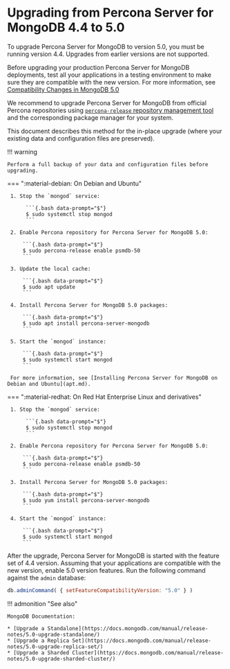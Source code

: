 # Upgrading from Percona Server for MongoDB 4.4 to 5.0

To upgrade Percona Server for MongoDB to version 5.0, you must be running version 4.4. Upgrades from earlier versions are not supported.

Before upgrading your production Percona Server for MongoDB deployments, test all your applications
in a testing environment to make sure they are compatible with the new version.
For more information, see [Compatibility Changes in MongoDB 5.0](https://docs.mongodb.com/manual/release-notes/5.0-compatibility/)

We recommend to upgrade Percona Server for MongoDB from official Percona repositories using [`percona-release` repository management tool](https://docs.percona.com/percona-software-repositories/index.html) and
the corresponding package manager for your system. 

This document describes this method for the in-place upgrade (where your existing data and configuration files are preserved).

!!! warning
 
    Perform a full backup of your data and configuration files before upgrading.

=== ":material-debian: On Debian and Ubuntu"

     1. Stop the `mongod` service:

          ```{.bash data-prompt="$"}
          $ sudo systemctl stop mongod
          ```

     2. Enable Percona repository for Percona Server for MongoDB 5.0:

         ```{.bash data-prompt="$"}
         $ sudo percona-release enable psmdb-50
         ```

     3. Update the local cache:

         ```{.bash data-prompt="$"}
         $ sudo apt update
         ```

     4. Install Percona Server for MongoDB 5.0 packages:

         ```{.bash data-prompt="$"}
         $ sudo apt install percona-server-mongodb
         ```

     5. Start the `mongod` instance:

         ```{.bash data-prompt="$"}
         $ sudo systemctl start mongod
         ```

     For more information, see [Installing Percona Server for MongoDB on Debian and Ubuntu](apt.md).

=== ":material-redhat: On Red Hat Enterprise Linux and derivatives"

     1. Stop the `mongod` service:

          ```{.bash data-prompt="$"}
          $ sudo systemctl stop mongod
          ```

     2. Enable Percona repository for Percona Server for MongoDB 5.0:

         ```{.bash data-prompt="$"}
         $ sudo percona-release enable psmdb-50
         ``` 

     3. Install Percona Server for MongoDB 5.0 packages:

         ```{.bash data-prompt="$"}
         $ sudo yum install percona-server-mongodb
         ```

     4. Start the `mongod` instance:

         ```{.bash data-prompt="$"}
         $ sudo systemctl start mongod
         ```

After the upgrade, Percona Server for MongoDB is started with the feature set of 4.4 version. Assuming that your applications are compatible with the new version, enable 5.0 version features. Run the following command against the `admin` database:

```javascript
db.adminCommand( { setFeatureCompatibilityVersion: "5.0" } )
```

!!! admonition "See also"

    MongoDB Documentation:

    * [Upgrade a Standalone](https://docs.mongodb.com/manual/release-notes/5.0-upgrade-standalone/)
    * [Upgrade a Replica Set](https://docs.mongodb.com/manual/release-notes/5.0-upgrade-replica-set/)
    * [Upgrade a Sharded Cluster](https://docs.mongodb.com/manual/release-notes/5.0-upgrade-sharded-cluster/)
